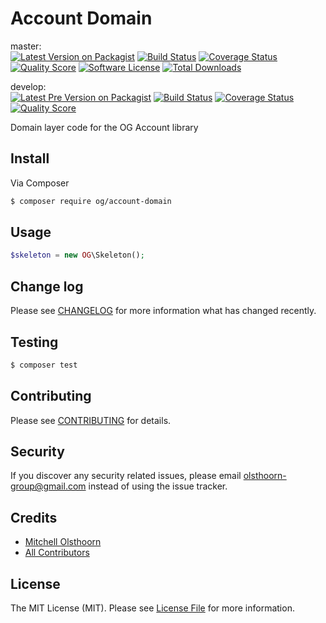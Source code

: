 # Account Domain

master:  
[![Latest Version on Packagist][ico-version]][link-packagist]
[![Build Status][ico-travis-master]][link-travis]
[![Coverage Status][ico-scrutinizer-master]][link-scrutinizer]
[![Quality Score][ico-code-quality-master]][link-code-quality]
[![Software License][ico-license]](LICENSE)
[![Total Downloads][ico-downloads]][link-downloads]

develop:  
[![Latest Pre Version on Packagist][ico-version-pre]][link-packagist]
[![Build Status][ico-travis-develop]][link-travis]
[![Coverage Status][ico-scrutinizer-develop]][link-scrutinizer]
[![Quality Score][ico-code-quality-develop]][link-code-quality]

Domain layer code for the OG Account library

## Install

Via Composer

``` bash
$ composer require og/account-domain
```

## Usage

``` php
$skeleton = new OG\Skeleton();
```

## Change log

Please see [CHANGELOG](CHANGELOG.md) for more information what has changed recently.

## Testing

``` bash
$ composer test
```

## Contributing

Please see [CONTRIBUTING](CONTRIBUTING.md) for details.

## Security

If you discover any security related issues, please email olsthoorn-group@gmail.com instead of using the issue tracker.

## Credits

- [Mitchell Olsthoorn][link-author]
- [All Contributors][link-contributors]

## License

The MIT License (MIT). Please see [License File](LICENSE) for more information.

[ico-version]: https://img.shields.io/packagist/v/og/account-domain.svg?style=flat-square
[ico-version-pre]: https://img.shields.io/packagist/vpre/og/account-domain.svg?style=flat-square
[ico-license]: https://img.shields.io/packagist/l/og/account-domain.svg?style=flat-square
[ico-travis-master]: https://img.shields.io/travis/olsthoorn-group/account-domain/master.svg?style=flat-square
[ico-travis-develop]: https://img.shields.io/travis/olsthoorn-group/account-domain/develop.svg?style=flat-square
[ico-scrutinizer-master]: https://img.shields.io/scrutinizer/coverage/g/olsthoorn-group/account-domain/master.svg?style=flat-square
[ico-scrutinizer-develop]: https://img.shields.io/scrutinizer/coverage/g/olsthoorn-group/account-domain/develop.svg?style=flat-square
[ico-code-quality-master]: https://img.shields.io/scrutinizer/g/olsthoorn-group/account-domain/master.svg?style=flat-square
[ico-code-quality-develop]: https://img.shields.io/scrutinizer/g/olsthoorn-group/account-domain/develop.svg?style=flat-square
[ico-downloads]: https://img.shields.io/packagist/dt/og/account-domain.svg?style=flat-square

[link-packagist]: https://packagist.org/packages/og/account-domain
[link-travis]: https://travis-ci.org/olsthoorn-group/account-domain
[link-scrutinizer]: https://scrutinizer-ci.com/g/olsthoorn-group/account-domain/code-structure
[link-code-quality]: https://scrutinizer-ci.com/g/olsthoorn-group/account-domain
[link-downloads]: https://packagist.org/packages/og/account-domain
[link-author]: https://github.com/mitchellolsthoorn
[link-contributors]: ../../contributors
